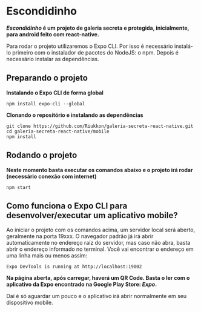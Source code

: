 # Escondidinho
**<strong><i>Escondidinho</i> é um projeto de galeria secreta e protegida, inicialmente, para android feito com react-native.</strong>**

Para rodar o projeto utilizaremos o Expo CLI. Por isso é necessário instalá-lo primeiro com o instalador de pacotes do NodeJS: o npm. Depois é necessário instalar as dependências.

## Preparando o projeto

**Instalando o Expo CLI de forma global**
````git
npm install expo-cli --global
````

**Clonando o repositório e instalando as dependências**
````git
git clone https://github.com/Riukkon/galeria-secreta-react-native.git
cd galeria-secreta-react-native/mobile
npm install
````

## Rodando o projeto

**Neste momento basta executar os comandos abaixo e o projeto irá rodar (necessário conexão com internet)**
````git
npm start
````

## Como funciona o Expo CLI para desenvolver/executar um aplicativo mobile?

Ao iniciar o projeto com os comandos acima, um servidor local será aberto, geralmente na porta 19xxx.
O navegador padrão já irá abrir automaticamente no endereço raíz do servidor, mas caso não abra, basta abrir o endereço informado no terminal.
Você vai encontrar o endereço em uma linha mais ou menos assim: 

````git
Expo DevTools is running at http://localhost:19002
````

**Na página aberta, após carregar, haverá um QR Code. Basta o ler com o aplicativo da Expo encontrado na Google Play Store: <i>Expo</i>.**

Daí é só aguardar um pouco e o aplicativo irá abrir normalmente em seu dispositivo mobile.

